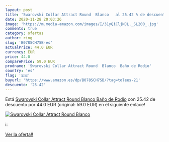 ```yaml
---
layout: post
title: 'Swarovski Collar Attract Round  Blanco   al 25.42 % de descuento'
date: 2020-11-28 20:03:26
image: 'https://m.media-amazon.com/images/I/31yQiCljNJL._SL200_.jpg'
comments: true
category: ofertas
author: ring
slug: 'B078SCH7SB-es'
actualPrice: 44.0 EUR
currency: EUR
price: 44.0
comparePrice: 59.0 EUR
prodname: 'Swarovski Collar Attract Round  Blanco  Baño de Rodio'
country: 'es'
flag: '🇪🇸'
buyurl: 'https://www.amazon.es/dp/B078SCH7SB/?tag=tolees-21'
descuento: '25.42'
---
```


Está [Swarovski Collar Attract Round  Blanco  Baño de Rodio](https://www.amazon.es/dp/B078SCH7SB/?tag=tolees-21) con 25.42 de descuento por 44.0 EUR (original: 59.0 EUR) en el siguiente enlace!

[![Swarovski Collar Attract Round  Blanco  ](https://m.media-amazon.com/images/I/31yQiCljNJL._SL200_.jpg)](https://www.amazon.es/dp/B078SCH7SB/?tag=tolees-21)

ℹ️:


[Ver la oferta!!](https://www.amazon.es/dp/B078SCH7SB/?tag=tolees-21)
